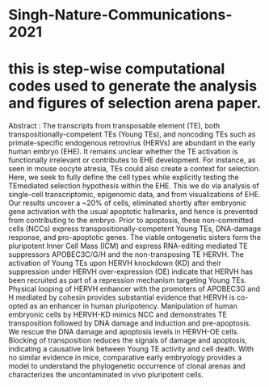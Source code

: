 # Singh-Nature-Communications-2021
# this is step-wise computational codes used to generate the analysis and figures of selection arena paper.
Abstract : The transcripts from transposable element (TE), both transpositionally-competent TEs (Young TEs), and noncoding TEs such as primate-specific endogenous retrovirus (HERVs) are abundant in the early human embryo (EHE). It remains unclear whether the TE activation is functionally irrelevant or contributes to EHE development. For instance, as seen in mouse oocyte atresia, TEs could also create a context for selection. Here, we seek to fully define the cell types while explicitly testing the TEmediated selection hypothesis within the EHE. This we do via analysis of single-cell transcriptomic, epigenomic data, and from visualizations of EHE. Our results uncover a ~20% of cells, eliminated shortly after embryonic gene activation with the usual apoptotic hallmarks, and hence is prevented from contributing to the embryo. Prior to apoptosis, these non-committed cells (NCCs) express transpositionally-competent Young TEs, DNA-damage response, and pro-apoptotic genes. The viable ontogenetic sisters form the pluripotent Inner Cell Mass (ICM) and express RNA-editing mediated TE suppressors APOBEC3C/G/H and the non-transposing TE HERVH. The activation of Young TEs upon HERVH knockdown (KD) and their suppression under HERVH over-expression (OE) indicate that HERVH has been recruited as part of a repression mechanism targeting Young TEs. Physical looping of HERVH enhancer with the promoters of APOBEC3G and H mediated by cohesin provides substantial evidence that HERVH is co-opted as an enhancer in human pluripotency. Manipulation of human embryonic cells by HERVH-KD mimics NCC and demonstrates TE transposition followed by DNA damage and induction and pre-apoptosis. We rescue the DNA damage and apoptosis levels in HERVH-OE cells. Blocking of transposition reduces the signals of damage and apoptosis, indicating a causative link between Young TE activity and cell death. With no similar evidence in mice, comparative early embryology provides a model to understand the phylogenetic occurrence of clonal arenas and characterizes the uncontaminated in vivo pluripotent cells.
